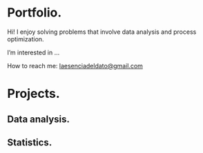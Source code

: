 # Portfolio.

Hi! I enjoy solving problems that involve data analysis and process optimization.

I’m interested in ...

How to reach me: laesenciadeldato@gmail.com

# Projects.

## Data analysis.

## Statistics.



<!---
luisorodriguez/luisorodriguez is a ✨ special ✨ repository because its `README.md` (this file) appears on your GitHub profile.
You can click the Preview link to take a look at your changes.
--->
